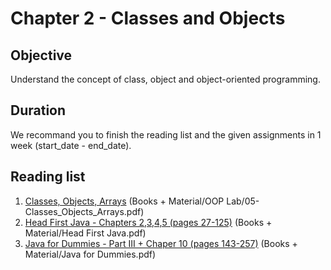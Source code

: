 # Chapter 2 - Classes and Objects

## Objective
Understand the concept of class, object and object-oriented programming.

## Duration
We recommand you to finish the reading list and the given assignments in 1 week (start_date - end_date).

## Reading list
1. [Classes, Objects, Arrays](https://github.com/JavaSummer/JavaMainRepo/blob/master/Books%20%2B%20Material/OOP%20Lab/05-Classes_Objects_Arrays.pdf) (Books + Material/OOP Lab/05-Classes_Objects_Arrays.pdf)
2. [Head First Java - Chapters 2,3,4,5  (pages 27-125)](https://github.com/JavaSummer/JavaMainRepo/blob/master/Books%20%2B%20Material/Head%20First%20Java.pdf) (Books + Material/Head First Java.pdf)
3. [Java for Dummies - Part III + Chaper 10 (pages 143-257)](https://github.com/JavaSummer/JavaMainRepo/blob/master/Books%20%2B%20Material/Java%20for%20Dummies.pdf) (Books + Material/Java for Dummies.pdf)
